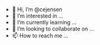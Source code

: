 - 👋 Hi, I’m @cejensen
- 👀 I’m interested in ...
- 🌱 I’m currently learning ...
- 💞️ I’m looking to collaborate on ...
- 📫 How to reach me ...

<!---
cejensen/cejensen is a ✨ special ✨ repository because its `README.md` (this file) appears on your GitHub profile.
You can click the Preview link to take a look at your changes.
--->
